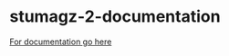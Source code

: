 # stumagz-2-documentation

[For documentation go here](https://github.com/stumagz/stumagz-2-product-documentation/wiki)
